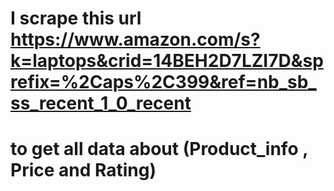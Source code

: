 # I scrape this url https://www.amazon.com/s?k=laptops&crid=14BEH2D7LZI7D&sprefix=%2Caps%2C399&ref=nb_sb_ss_recent_1_0_recent
# to get all data about (Product_info , Price and Rating)

